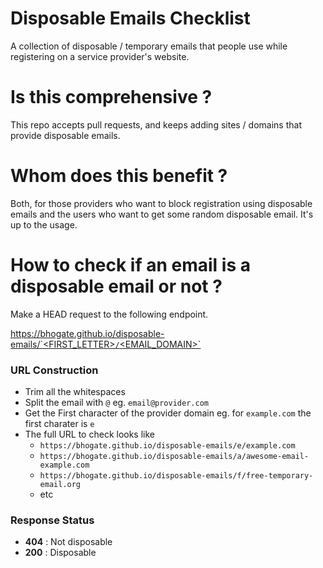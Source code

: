 # Disposable Emails Checklist
A collection of disposable / temporary emails that people use while registering on a service provider's website.

# Is this comprehensive ?
This repo accepts pull requests, and keeps adding sites / domains that provide disposable emails.

# Whom does this benefit ?
Both, for those providers who want to block registration using disposable emails and the users who want to get some random disposable email. It's up to the usage.

# How to check if an email is a disposable email or not ?
Make a HEAD request to the following endpoint.

[https://bhogate.github.io/disposable-emails/`<FIRST_LETTER>`/`<EMAIL_DOMAIN>`](https://bhogate.github.io/disposable-emails/)

### URL Construction
- Trim all the whitespaces
- Split the email with `@` eg. `email@provider.com`
- Get the First character of the provider domain eg. for `example.com` the first charater is `e`
- The full URL to check looks like
   - `https://bhogate.github.io/disposable-emails/e/example.com`
   - `https://bhogate.github.io/disposable-emails/a/awesome-email-example.com`
   - `https://bhogate.github.io/disposable-emails/f/free-temporary-email.org`
   - etc

### Response Status
- __404__ : Not disposable
- __200__ : Disposable
